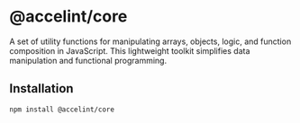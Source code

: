 # @accelint/core

A set of utility functions for manipulating arrays, objects, logic, and function composition in JavaScript. This lightweight toolkit simplifies data manipulation and functional programming.

## Installation

```sh
npm install @accelint/core
```
